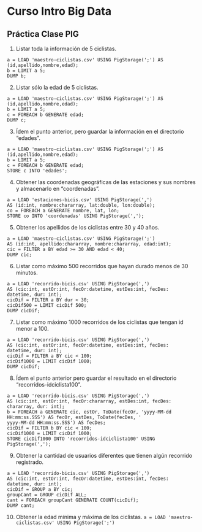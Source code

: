 # Curso Intro Big Data
## Práctica Clase PIG

1. Listar toda la información de 5 ciclistas.

```
a = LOAD 'maestro-ciclistas.csv' USING PigStorage(';') AS (id,apellido,nombre,edad);
b = LIMIT a 5;
DUMP b;
```

2. Listar sólo la edad de 5 ciclistas.

```
a = LOAD 'maestro-ciclistas.csv' USING PigStorage(';') AS
(id,apellido,nombre,edad);
b = LIMIT a 5;
c = FOREACH b GENERATE edad;
DUMP c;
```

3. Ídem el punto anterior, pero guardar la información en el directorio “edades”.

```
a = LOAD 'maestro-ciclistas.csv' USING PigStorage(';') AS
(id,apellido,nombre,edad);
b = LIMIT a 5;
c = FOREACH b GENERATE edad;
STORE c INTO 'edades';
```

4. Obtener las coordenadas geográficas de las estaciones y sus nombres y almacenarlo en “coordenadas”.

```
a = LOAD 'estaciones-bicis.csv' USING PigStorage(',')
AS (id:int, nombre:chararray, lat:double, lon:double);
co = FOREACH a GENERATE nombre, lat, lon;
STORE co INTO 'coordenadas' USING PigStorage(',');
```

5. Obtener los apellidos de los ciclistas entre 30 y 40 años.
```
a = LOAD 'maestro-ciclistas.csv' USING PigStorage(';')
AS (id:int, apellido:chararray, nombre:chararray, edad:int);
cic = FILTER a BY edad >= 30 AND edad < 40;
DUMP cic;
```

6. Listar como máximo 500 recorridos que hayan durado menos de 30 minutos.

```
a = LOAD 'recorrido-bicis.csv' USING PigStorage(',')
AS (cic:int, estOr:int, fecOr:datetime, estDes:int, fecDes:
datetime, dur: int);
cicDif = FILTER a BY dur < 30;
cicDif500 = LIMIT cicDif 500;
DUMP cicDif;
```

7. Listar como máximo 1000 recorridos de los ciclistas que tengan id menor a 100.

```
a = LOAD 'recorrido-bicis.csv' USING PigStorage(',')
AS (cic:int, estOr:int, fecOr:datetime, estDes:int, fecDes:
datetime, dur: int);
cicDif = FILTER a BY cic < 100;
cicDif1000 = LIMIT cicDif 1000;
DUMP cicDif;
```

8. Ídem el punto anterior pero guardar el resultado en el directorio “recorridos-idciclista100”.

```
a = LOAD 'recorrido-bicis.csv' USING PigStorage(',')
AS (cic:int, estOr:int, fecOr:chararray, estDes:int, fecDes:
chararray, dur: int);
b = FOREACH a GENERATE cic, estOr, ToDate(fecOr, 'yyyy-MM-dd
HH:mm:ss.SSS') AS fecOr, estDes, ToDate(fecDes, '
yyyy-MM-dd HH:mm:ss.SSS') AS fecDes;
cicDif = FILTER b BY cic < 100;
cicDif1000 = LIMIT cicDif 1000;
STORE cicDif1000 INTO 'recorridos-idciclista100' USING
PigStorage(',');
```

9. Obtener la cantidad de usuarios diferentes que tienen algún recorrido registrado.

```
a = LOAD 'recorrido-bicis.csv' USING PigStorage(',')
AS (cic:int, estOr:int, fecOr:datetime, estDes:int, fecDes:
datetime, dur: int);
cicDif = GROUP a BY cic;
groupCant = GROUP cicDif ALL;
cant = FOREACH groupCant GENERATE COUNT(cicDif);
DUMP cant;
```

10. Obtener la edad mínima y máxima de los ciclistas.
`a = LOAD 'maestro-ciclistas.csv' USING PigStorage(';')`

